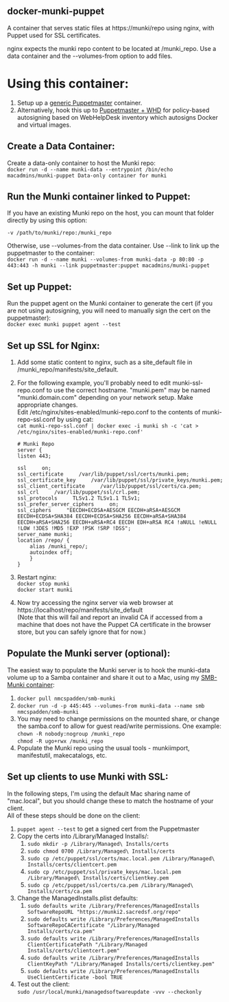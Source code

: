 docker-munki-puppet
-----
A container that serves static files at https://munki/repo using nginx, with Puppet used for SSL certificates.

nginx expects the munki repo content to be located at /munki_repo. Use a data container and the --volumes-from option to add files.

# Using this container:

1.	Setup up a [generic Puppetmaster](https://registry.hub.docker.com/u/macadmins/puppetmaster/) container.
2.	Alternatively, hook this up to [Puppetmaster + WHD](https://registry.hub.docker.com/u/macadmins/docker-puppetmaster-whdcli/) for policy-based autosigning based on WebHelpDesk inventory which autosigns Docker and virtual images.

Create a Data Container:
-----
Create a data-only container to host the Munki repo:  
	`docker run -d --name munki-data --entrypoint /bin/echo macadmins/munki-puppet Data-only container for munki`

Run the Munki container linked to Puppet:
-----
If you have an existing Munki repo on the host, you can mount that folder directly by using this option:

`-v /path/to/munki/repo:/munki_repo`

Otherwise, use --volumes-from the data container.  Use --link to link up the puppetmaster to the container:  
	`docker run -d --name munki --volumes-from munki-data -p 80:80 -p 443:443 -h munki --link puppetmaster:puppet macadmins/munki-puppet`

Set up Puppet:
----
Run the puppet agent on the Munki container to generate the cert (if you are not using autosigning, you will need to manually sign the cert on the puppetmaster):  
`docker exec munki puppet agent --test`

Set up SSL for Nginx:
-----
1.	Add some static content to nginx, such as a site_default file in /munki_repo/manifests/site_default.
2.	For the following example, you'll probably need to edit munki-ssl-repo.conf to use the correct hostname.  "munki.pem" may be named "munki.domain.com" depending on your network setup. Make appropriate changes.  
	Edit /etc/nginx/sites-enabled/munki-repo.conf to the contents of munki-repo-ssl.conf by using cat:  
	`cat munki-repo-ssl.conf | docker exec -i munki sh -c 'cat > /etc/nginx/sites-enabled/munki-repo.conf'`  

		# Munki Repo
		server {
		listen 443;
				
		ssl     on;
		ssl_certificate     /var/lib/puppet/ssl/certs/munki.pem;
		ssl_certificate_key     /var/lib/puppet/ssl/private_keys/munki.pem;
		ssl_client_certificate     /var/lib/puppet/ssl/certs/ca.pem;
		ssl_crl     /var/lib/puppet/ssl/crl.pem;
		ssl_protocols     TLSv1.2 TLSv1.1 TLSv1;
		ssl_prefer_server_ciphers     on;
		ssl_ciphers     "EECDH+ECDSA+AESGCM EECDH+aRSA+AESGCM EECDH+ECDSA+SHA384 EECDH+ECDSA+SHA256 EECDH+aRSA+SHA384 EECDH+aRSA+SHA256 EECDH+aRSA+RC4 EECDH EDH+aRSA RC4 !aNULL !eNULL !LOW !3DES !MD5 !EXP !PSK !SRP !DSS";
		server_name munki;
		location /repo/ {
			alias /munki_repo/;
			autoindex off;
			}
		}
4.	Restart nginx:  
	`docker stop munki`  
	`docker start munki`  
5.	Now try accessing the nginx server via web browser at https://localhost/repo/manifests/site_default  
	(Note that this will fail and report an invalid CA if accessed from a machine that does not have the Puppet CA certificate in the browser store, but you can safely ignore that for now.)

Populate the Munki server (optional):
-----
The easiest way to populate the Munki server is to hook the munki-data volume up to a Samba container and share it out to a Mac, using my [SMB-Munki container](https://registry.hub.docker.com/u/nmcspadden/smb-munki/):  

1.	`docker pull nmcspadden/smb-munki`
2.	`docker run -d -p 445:445 --volumes-from munki-data --name smb nmcspadden/smb-munki`
3.	You may need to change permissions on the mounted share, or change the samba.conf to allow for guest read/write permissions. One example:  
	`chown -R nobody:nogroup /munki_repo`  
	`chmod -R ugo+rwx /munki_repo`
4.	Populate the Munki repo using the usual tools - munkiimport, manifestutil, makecatalogs, etc.

Set up clients to use Munki with SSL:
-----
In the following steps, I'm using the default Mac sharing name of "mac.local", but you should change these to match the hostname of your client.  
All of these steps should be done on the client:  

1.	`puppet agent --test` to get a signed cert from the Puppetmaster
2.	Copy the certs into /Library/Managed Installs/:
	1.	`sudo mkdir -p /Library/Managed\ Installs/certs`
	2.	`sudo chmod 0700 /Library/Managed\ Installs/certs`
	3.	`sudo cp /etc/puppet/ssl/certs/mac.local.pem /Library/Managed\ Installs/certs/clientcert.pem`
	4.	`sudo cp /etc/puppet/ssl/private_keys/mac.local.pem /Library/Managed\ Installs/certs/clientkey.pem`
	5.	`sudo cp /etc/puppet/ssl/certs/ca.pem /Library/Managed\ Installs/certs/ca.pem`
3.	Change the ManagedInstalls.plist defaults:
	1.	`sudo defaults write /Library/Preferences/ManagedInstalls SoftwareRepoURL "https://munki2.sacredsf.org/repo"`
	2.	`sudo defaults write /Library/Preferences/ManagedInstalls SoftwareRepoCACertificate "/Library/Managed Installs/certs/ca.pem"`
	3.	`sudo defaults write /Library/Preferences/ManagedInstalls ClientCertificatePath "/Library/Managed Installs/certs/clientcert.pem"`
	4.	`sudo defaults write /Library/Preferences/ManagedInstalls ClientKeyPath "/Library/Managed Installs/certs/clientkey.pem"`
	5.	`sudo defaults write /Library/Preferences/ManagedInstalls UseClientCertificate -bool TRUE`
4.	Test out the client:  
	`sudo /usr/local/munki/managedsoftwareupdate -vvv --checkonly`
